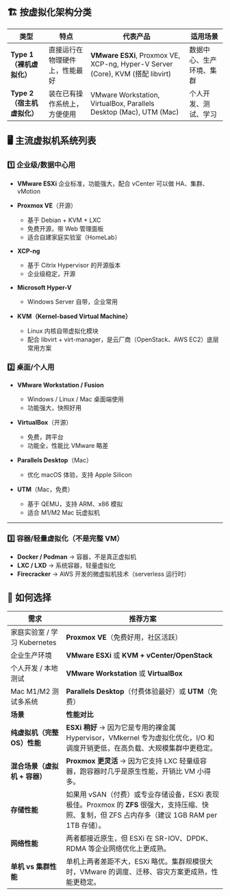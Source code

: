 ## **🏗️ 按虚拟化架构分类**

| **类型**             | **特点**          | **代表产品**                                                                     | **适用场景**     |
| ------------------ | --------------- | ---------------------------------------------------------------------------- | ------------ |
| **Type 1（裸机虚拟化）**  | 直接运行在物理硬件上，性能最好 | **VMware ESXi**, Proxmox VE, XCP-ng, Hyper-V Server (Core), KVM (搭配 libvirt) | 数据中心、生产环境、集群 |
| **Type 2（宿主机虚拟化）** | 装在已有操作系统上，方便使用  | VMware Workstation, VirtualBox, Parallels Desktop (Mac), UTM (Mac)           | 个人开发、测试、学习   |

## **🖥️ 主流虚拟机系统列表**
### **1️⃣ 企业级/数据中心用**

- **VMware ESXi**
    企业标准，功能强大，配合 vCenter 可以做 HA、集群、vMotion
- **Proxmox VE**（开源）
    - 基于 Debian + KVM + LXC
    - 免费开源，带 Web 管理面板
    - 适合自建家庭实验室（HomeLab）

- **XCP-ng**
    - 基于 Citrix Hypervisor 的开源版本
    - 企业级稳定，开源
    
- **Microsoft Hyper-V**
    - Windows Server 自带，企业常用
    
- **KVM（Kernel-based Virtual Machine）**
    - Linux 内核自带虚拟化模块
    - 配合 libvirt + virt-manager，是云厂商（OpenStack、AWS EC2）底层常用方案

### **2️⃣ 桌面/个人用**

- **VMware Workstation / Fusion**
    - Windows / Linux / Mac 桌面端使用
    - 功能强大，快照好用
    
- **VirtualBox**（开源）
    - 免费，跨平台
    - 功能全，性能比 VMware 略差
    
- **Parallels Desktop**（Mac）
    - 优化 macOS 体验，支持 Apple Silicon
        
    
- **UTM**（Mac，免费）
    - 基于 QEMU，支持 ARM、x86 模拟
    - 适合 M1/M2 Mac 玩虚拟机

---

### **3️⃣ 容器/轻量虚拟化（不是完整 VM）**
- **Docker / Podman** → 容器，不是真正虚拟机
- **LXC / LXD** → 系统容器，轻量虚拟化
- **Firecracker** → AWS 开发的微虚拟机技术（serverless 运行时）

## **🎯 如何选择**

| **需求**                | **推荐方案**                                                                                          |
| --------------------- | ------------------------------------------------------------------------------------------------- |
| 家庭实验室 / 学习 Kubernetes | **Proxmox VE**（免费好用，社区活跃）                                                                         |
| 企业生产环境                | **VMware ESXi** 或 **KVM + vCenter/OpenStack**                                                     |
| 个人开发 / 本地测试           | **VMware Workstation** 或 **VirtualBox**                                                           |
| Mac M1/M2 测试多系统       | **Parallels Desktop**（付费体验最好）或 **UTM**（免费）                                                        |
| **场景**                | **性能对比**                                                                                          |
| **纯虚拟机（完整 OS）性能**     | **ESXi 稍好** → 因为它是专用的裸金属 Hypervisor，VMkernel 专为虚拟化优化，I/O 和调度开销更低，在高负载、大规模集群中更稳定。                  |
| **混合场景（虚拟机 + 容器）**    | **Proxmox 更灵活** → 因为它支持 LXC 轻量级容器，跑容器时几乎是原生性能，开销比 VM 小得多。                                         |
| **存储性能**              | 如果用 vSAN（付费）或专业存储设备，ESXi 表现极佳。Proxmox 的 **ZFS** 很强大，支持压缩、快照、复制，但 ZFS 占内存多（建议 1GB RAM per 1TB 存储）。 |
| **网络性能**              | 两者都接近原生，但 ESXi 在 SR-IOV、DPDK、RDMA 等企业网络优化上更成熟。                                                    |
| **单机 vs 集群性能**        | 单机上两者差距不大，ESXi 略优。集群规模很大时，VMware 的调度、迁移、容灾方案更成熟，性能更稳定。                                            |